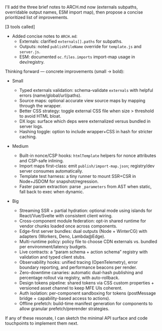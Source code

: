I'll add the three brief notes to ARCH.md now (externals subpaths, overridable output names, ESM import map), then propose a concise prioritized list of improvements.

[3 tools called]

- Added concise notes to `ARCH.md`:
  - Externals: clarified `externals[].paths` for subpaths.
  - Outputs: noted `publishFileName` override for `template.js` and `server.js`.
  - ESM: documented `oc.files.imports` import-map usage in dev/registry.

Thinking forward — concrete improvements (small → bold):

- Small

  - Typed externals validation: schema-validate `externals` with helpful errors (name/global/url/paths).
  - Source maps: optional accurate view source maps by mapping through the wrapper.
  - Better CSS strategy: toggle external CSS file when size > threshold to avoid HTML bloat.
  - DX logs: surface which deps were externalized versus bundled in server logs.
  - Hashing toggle: option to include wrapper+CSS in hash for stricter caching.

- Medium

  - Built-in nonce/CSP hooks: `htmlTemplate` helpers for nonce attributes and CSP-safe inlining.
  - Import maps first-class: emit `publish/import-map.json`; registry/dev server consumes automatically.
  - Template test harness: a tiny runner to mount SSR+CSR in Node+JSDOM for snapshot/regression.
  - Faster param extraction: parse `_parameters` from AST when static, fall back to exec when dynamic.

- Big
  - Streaming SSR + partial hydration: optional mode using islands for React/Vue/Svelte with consistent client wiring.
  - Cross-component module federation: opt-in shared runtime for vendor chunks loaded once across components.
  - Edge-first server bundles: dual outputs (Node + WinterCG) with adapters (Workers, Deno, Lambda@Edge).
  - Multi-runtime policy: policy file to choose CDN externals vs. bundled per environment/latency budgets.
  - Live contracts: a “param schema + action schema” registry with validation and typed client stubs.
  - Observability hooks: unified tracing (OpenTelemetry), error boundary reporting, and performance beacons per render.
  - Zero-downtime canaries: automatic dual-hash publishing and percentage rollout via registry, with auto-rollback.
  - Design tokens pipeline: shared tokens via CSS custom properties + versioned asset channel to keep MFE UIs coherent.
  - Auth isolation: per-component sandboxing for tokens (postMessage bridge + capability-based access to actions).
  - Offline prefetch: build-time manifest generation for components to allow granular prefetch/prerender strategies.

If any of these resonate, I can sketch the minimal API surface and code touchpoints to implement them next.
